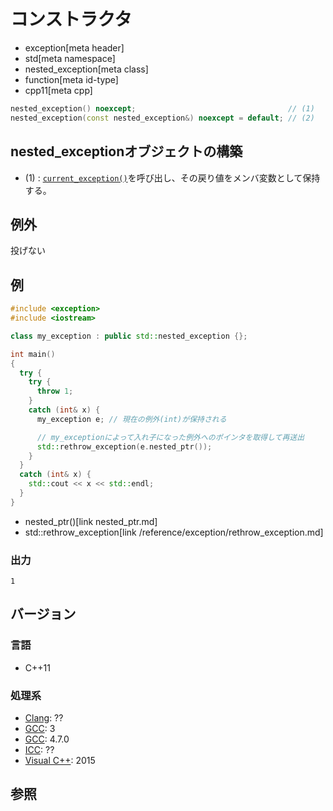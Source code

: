 # コンストラクタ
* exception[meta header]
* std[meta namespace]
* nested_exception[meta class]
* function[meta id-type]
* cpp11[meta cpp]

```cpp
nested_exception() noexcept;                                  // (1)
nested_exception(const nested_exception&) noexcept = default; // (2)
```

## nested_exceptionオブジェクトの構築
- (1) : [`current_exception()`](/reference/exception/current_exception.md)を呼び出し、その戻り値をメンバ変数として保持する。


## 例外
投げない


## 例
```cpp example
#include <exception>
#include <iostream>

class my_exception : public std::nested_exception {};

int main()
{
  try {
    try {
      throw 1;
    }
    catch (int& x) {
      my_exception e; // 現在の例外(int)が保持される

      // my_exceptionによって入れ子になった例外へのポインタを取得して再送出
      std::rethrow_exception(e.nested_ptr());
    }
  }
  catch (int& x) {
    std::cout << x << std::endl;
  }
} 
```
* nested_ptr()[link nested_ptr.md]
* std::rethrow_exception[link /reference/exception/rethrow_exception.md]

### 出力
```
1
```

## バージョン
### 言語
- C++11

### 処理系
- [Clang](/implementation.md#clang): ??
- [GCC](/implementation.md#gcc): 3
- [GCC](/implementation.md#gcc): 4.7.0
- [ICC](/implementation.md#icc): ??
- [Visual C++](/implementation.md#visual_cpp): 2015


## 参照


